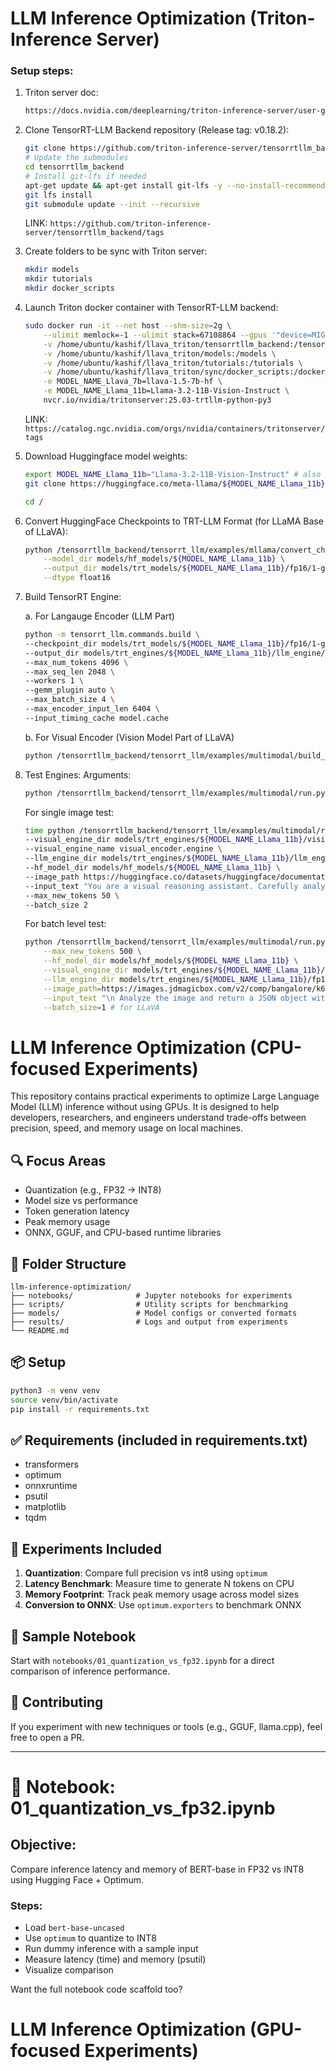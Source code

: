 # LLM Inference Optimization (Triton-Inference Server)
### Setup steps:
1. Triton server doc:
    ```bash
    https://docs.nvidia.com/deeplearning/triton-inference-server/user-guide/docs/tutorials/Popular_Models_Guide/Llava1.5/llava_trtllm_guide.html#launch-triton-tensorrt-llm-container
    ```

2. Clone TensorRT-LLM Backend repository (Release tag: v0.18.2):
    ```bash
    git clone https://github.com/triton-inference-server/tensorrtllm_backend.git --branch v0.18.2
    # Update the submodules
    cd tensorrtllm_backend
    # Install git-lfs if needed
    apt-get update && apt-get install git-lfs -y --no-install-recommends
    git lfs install
    git submodule update --init --recursive
    ```

    LINK: `https://github.com/triton-inference-server/tensorrtllm_backend/tags`

3. Create folders to be sync with Triton server:
    ```bash
    mkdir models
    mkdir tutorials
    mkdir docker_scripts
    ```

4. Launch Triton docker container with TensorRT-LLM backend:
    ```bash
    sudo docker run -it --net host --shm-size=2g \
        --ulimit memlock=-1 --ulimit stack=67108864 --gpus '"device=MIG-60d6a708-f1b0-54b0-83a0-2b396432327b,MIG-71db94d9-df33-5a82-82b8-76c07dfbc45b"' \
        -v /home/ubuntu/kashif/llava_triton/tensorrtllm_backend:/tensorrtllm_backend \
        -v /home/ubuntu/kashif/llava_triton/models:/models \
        -v /home/ubuntu/kashif/llava_triton/tutorials:/tutorials \
        -v /home/ubuntu/kashif/llava_triton/sync/docker_scripts:/docker_scripts \
        -e MODEL_NAME_Llava_7b=llava-1.5-7b-hf \
        -e MODEL_NAME_Llama_11b=Llama-3.2-11B-Vision-Instruct \
        nvcr.io/nvidia/tritonserver:25.03-trtllm-python-py3
    ```

    LINK: `https://catalog.ngc.nvidia.com/orgs/nvidia/containers/tritonserver/tags`

5. Download Huggingface model weights:
    ```bash
    export MODEL_NAME_Llama_11b="Llama-3.2-11B-Vision-Instruct" # also Llama-3.2-11B-Vision-Instruct
    git clone https://huggingface.co/meta-llama/${MODEL_NAME_Llama_11b} models/hf_models/${MODEL_NAME_Llama_11b}

    cd /
    ```

6. Convert HuggingFace Checkpoints to TRT-LLM Format (for LLaMA Base of LLaVA):
    ```bash
    python /tensorrtllm_backend/tensorrt_llm/examples/mllama/convert_checkpoint.py \
        --model_dir models/hf_models/${MODEL_NAME_Llama_11b} \
        --output_dir models/trt_models/${MODEL_NAME_Llama_11b}/fp16/1-gpu \
        --dtype float16
    ```

7. Build TensorRT Engine:

    a. For Langauge Encoder (LLM Part)
    ```bash
    python -m tensorrt_llm.commands.build \
    --checkpoint_dir models/trt_models/${MODEL_NAME_Llama_11b}/fp16/1-gpu \
    --output_dir models/trt_engines/${MODEL_NAME_Llama_11b}/llm_engine/fp16/1-gpu \
    --max_num_tokens 4096 \
    --max_seq_len 2048 \
    --workers 1 \
    --gemm_plugin auto \
    --max_batch_size 4 \
    --max_encoder_input_len 6404 \
    --input_timing_cache model.cache
    ```

    b. For Visual Encoder (Vision Model Part of LLaVA)
    ```bash
    python /tensorrtllm_backend/tensorrt_llm/examples/multimodal/build_visual_engine.py --model_path models/hf_models/${MODEL_NAME_Llama_11b} --model_type mllama --output_dir models/trt_engines/${MODEL_NAME_Llama_11b}/vision_engine/fp16/1-gpu
    ```

8. Test Engines:
    Arguments:
    ```bash
    python /tensorrtllm_backend/tensorrt_llm/examples/multimodal/run.py --help
    ```

    For single image test:
    ```bash
    time python /tensorrtllm_backend/tensorrt_llm/examples/multimodal/run.py \
    --visual_engine_dir models/trt_engines/${MODEL_NAME_Llama_11b}/vision_engine/fp16/1-gpu \
    --visual_engine_name visual_encoder.engine \
    --llm_engine_dir models/trt_engines/${MODEL_NAME_Llama_11b}/llm_engine/fp16/1-gpu \
    --hf_model_dir models/hf_models/${MODEL_NAME_Llama_11b} \
    --image_path https://huggingface.co/datasets/huggingface/documentation-images/resolve/0052a70beed5bf71b92610a43a52df6d286cd5f3/diffusers/rabbit.jpg \
    --input_text "You are a visual reasoning assistant. Carefully analyze the given image and return ONLY a valid JSON object with exactly three fields: \"alttag\", \"tags\", and \"description\".\n\nRequirements:\n- Return a valid JSON object.\n- \"alttag\": A single short sentence suitable as image alt text for SEO.\n- \"tags\": A comma-separated string containing ONLY 2 to 8 short, relevant keywords. Avoid repetition or abstract concepts.\n- \"description\": The longest and most detailed description of the image, covering layout, objects, colors, style, and context — as if explaining to a visually impaired person.\n\nImportant:\n- Do not add any comments or explanations.\n- Return ONLY the JSON.\n- All strings must be wrapped in double quotes.\n- Ensure the JSON is well-formed and properly closed." \
    --max_new_tokens 50 \
    --batch_size 2
    ```


    For batch level test:
    ```bash
    python /tensorrtllm_backend/tensorrt_llm/examples/multimodal/run.py \
        --max_new_tokens 500 \
        --hf_model_dir models/hf_models/${MODEL_NAME_Llama_11b} \
        --visual_engine_dir models/trt_engines/${MODEL_NAME_Llama_11b}/vision_encoder \
        --llm_engine_dir models/trt_engines/${MODEL_NAME_Llama_11b}/fp16/1-gpu \
        --image_path=https://images.jdmagicbox.com/v2/comp/bangalore/k6/080pxx80.xx80.130731154503.x4k6/catalogue/enrich-salon-jayanagar-3rd-block-bangalore-beauty-spas-for-women-po0eyovzeh.jpg \
        --input_text "\n Analyze the image and return a JSON object with the following structure:\n{\n  \"category_match\": \"Yes or No — Does this image belong to the category 'Beauty Salons'?\",\n  \"contains_human\": \"Yes or No — Is a person visible in the image?\",\n  \"visible_items\": \"Comma-separated list of key items seen in the image (e.g., chair, mirror, hair dryer, cosmetics).\",\n  \"text_detected\": \"List any readable text from signs or posters in the image.\",\n  \"description\": \"Write a detailed and descriptive paragraph about what is happening in the image, as if explaining it to someone who cannot see it, focusing on elements related to a Beauty Salon.\"\n}\nOnly return valid JSON. Do not include any extra explanation or markdown." \
        --batch_size=1 # for LLaVA
    ```


# LLM Inference Optimization (CPU-focused Experiments)

This repository contains practical experiments to optimize Large Language Model (LLM) inference without using GPUs. It is designed to help developers, researchers, and engineers understand trade-offs between precision, speed, and memory usage on local machines.

## 🔍 Focus Areas
- Quantization (e.g., FP32 → INT8)
- Model size vs performance
- Token generation latency
- Peak memory usage
- ONNX, GGUF, and CPU-based runtime libraries

## 📁 Folder Structure
```
llm-inference-optimization/
├── notebooks/              # Jupyter notebooks for experiments
├── scripts/                # Utility scripts for benchmarking
├── models/                 # Model configs or converted formats
├── results/                # Logs and output from experiments
└── README.md
```

## 📦 Setup
```bash
python3 -m venv venv
source venv/bin/activate
pip install -r requirements.txt
```

## ✅ Requirements (included in requirements.txt)
- transformers
- optimum
- onnxruntime
- psutil
- matplotlib
- tqdm

## 🚀 Experiments Included
1. **Quantization**: Compare full precision vs int8 using `optimum`
2. **Latency Benchmark**: Measure time to generate N tokens on CPU
3. **Memory Footprint**: Track peak memory usage across model sizes
4. **Conversion to ONNX**: Use `optimum.exporters` to benchmark ONNX

## 📓 Sample Notebook
Start with `notebooks/01_quantization_vs_fp32.ipynb` for a direct comparison of inference performance.

## 🤝 Contributing
If you experiment with new techniques or tools (e.g., GGUF, llama.cpp), feel free to open a PR.

---

# 🧪 Notebook: 01_quantization_vs_fp32.ipynb
## Objective:
Compare inference latency and memory of BERT-base in FP32 vs INT8 using Hugging Face + Optimum.

### Steps:
- Load `bert-base-uncased`
- Use `optimum` to quantize to INT8
- Run dummy inference with a sample input
- Measure latency (time) and memory (psutil)
- Visualize comparison

Want the full notebook code scaffold too?

# LLM Inference Optimization (GPU-focused Experiments)




